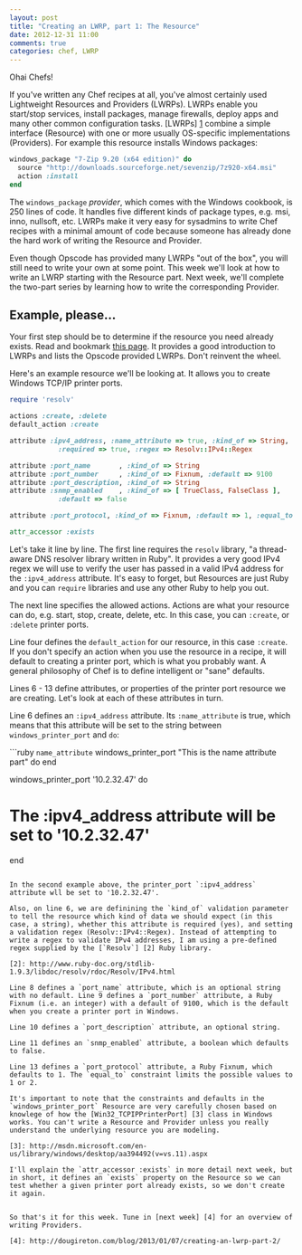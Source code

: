 ```yaml
---
layout: post
title: "Creating an LWRP, part 1: The Resource"
date: 2012-12-31 11:00
comments: true
categories: chef, LWRP
---
```

Ohai Chefs!

If you've written any Chef recipes at all, you've almost certainly used Lightweight Resources and Providers (LWRPs). LWRPs enable you start/stop services, install packages, manage firewalls, deploy apps and many other common configuration tasks. [LWRPs] [1] combine a simple interface (Resource) with one or more usually OS-specific implementations (Providers). For example this resource installs Windows packages:

[1]: http://docs.opscode.com/essentials_cookbook_lwrp.html

``` ruby Windows Package Resource
windows_package "7-Zip 9.20 (x64 edition)" do
  source "http://downloads.sourceforge.net/sevenzip/7z920-x64.msi"
  action :install
end
```

The `windows_package` _provider_, which comes with the Windows cookbook, is 250 lines of code. It handles five different kinds of package types, e.g. msi, inno, nullsoft, etc. LWRPs make it very easy for sysadmins to write Chef recipes with a minimal amount of code because someone has already done the hard work of writing the Resource and Provider.

Even though Opscode has provided many LWRPs "out of the box", you will still need to write your own at some point. This week we'll look at how to write an LWRP starting with the Resource part. Next week, we'll complete the two-part series by learning how to write the corresponding Provider.

<!--more-->

## Example, please...

Your first step should be to determine if the resource you need already exists. Read and bookmark [this page](http://docs.opscode.com/essentials_cookbook_lwrp.html). It provides a good introduction to LWRPs and lists the Opscode provided LWRPs. Don't reinvent the wheel.

Here's an example resource we'll be looking at. It allows you to create Windows TCP/IP printer ports.

```ruby Windows Printer Port Resource
require 'resolv'

actions :create, :delete
default_action :create

attribute :ipv4_address, :name_attribute => true, :kind_of => String,
            :required => true, :regex => Resolv::IPv4::Regex

attribute :port_name       , :kind_of => String
attribute :port_number     , :kind_of => Fixnum, :default => 9100
attribute :port_description, :kind_of => String
attribute :snmp_enabled    , :kind_of => [ TrueClass, FalseClass ],
            :default => false

attribute :port_protocol, :kind_of => Fixnum, :default => 1, :equal_to => [1, 2]

attr_accessor :exists
```

Let's take it line by line. The first line requires the `resolv` library, "a thread-aware DNS resolver library written in Ruby". It provides a very good IPv4 regex we will use to verify the user has passed in a valid IPv4 address for the `:ipv4_address` attribute. It's easy to forget, but Resources are just Ruby and you can `require` libraries and use any other Ruby to help you out.

The next line specifies the allowed actions. Actions are what your resource can do, e.g. start, stop, create, delete, etc. In this case, you can `:create`, or `:delete` printer ports.

Line four defines the `default_action` for our resource, in this case `:create`. If you don't specify an action when you use the resource in a recipe, it will default to creating a printer port, which is what you probably want. A general philosophy of Chef is to define intelligent or "sane" defaults.

Lines 6 - 13 define attributes, or properties of the printer port resource we are creating. Let's look at each of these attributes in turn.

Line 6 defines an `:ipv4_address` attribute. Its `:name_attribute` is true, which means that this attribute will be set to the string between `windows_printer_port` and `do`:

```ruby `name_attribute`
windows_printer_port "This is the name attribute part" do
end

windows_printer_port '10.2.32.47' do
  # The :ipv4_address attribute will be set to '10.2.32.47'
end
```

In the second example above, the printer_port `:ipv4_address` attribute wll be set to '10.2.32.47'.

Also, on line 6, we are definining the `kind_of` validation parameter to tell the resource which kind of data we should expect (in this case, a string), whether this attribute is required (yes), and setting a validation regex (Resolv::IPv4::Regex). Instead of attempting to write a regex to validate IPv4 addresses, I am using a pre-defined regex supplied by the [`Resolv`] [2] Ruby library.

[2]: http://www.ruby-doc.org/stdlib-1.9.3/libdoc/resolv/rdoc/Resolv/IPv4.html

Line 8 defines a `port_name` attribute, which is an optional string with no default. Line 9 defines a `port_number` attribute, a Ruby Fixnum (i.e. an integer) with a default of 9100, which is the default when you create a printer port in Windows.

Line 10 defines a `port_description` attribute, an optional string.

Line 11 defines an `snmp_enabled` attribute, a boolean which defaults to false.

Line 13 defines a `port_protocol` attribute, a Ruby Fixnum, which defaults to 1. The `equal_to` constraint limits the possible values to 1 or 2.

It's important to note that the constraints and defaults in the `windows_printer_port` Resource are very carefully chosen based on knowlege of how the [Win32_TCPIPPrinterPort] [3] class in Windows works. You can't write a Resource and Provider unless you really understand the underlying resource you are modeling.

[3]: http://msdn.microsoft.com/en-us/library/windows/desktop/aa394492(v=vs.11).aspx

I'll explain the `attr_accessor :exists` in more detail next week, but in short, it defines an `exists` property on the Resource so we can test whether a given printer port already exists, so we don't create it again.


So that's it for this week. Tune in [next week] [4] for an overview of writing Providers.

[4]: http://dougireton.com/blog/2013/01/07/creating-an-lwrp-part-2/

